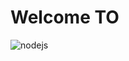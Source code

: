 # Welcome TO 
![nodejs](https://raw.githubusercontent.com/nodejs/help/master/assets/nodejs-black.png)




